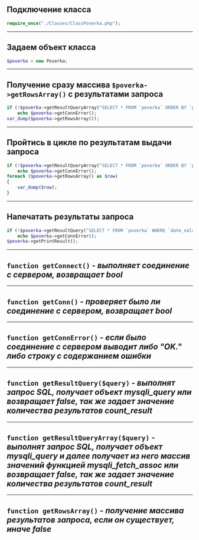 
## Подключение класса
``` php 
require_once("./Classes/ClassPoverka.php");
```

---

## Задаем объект класса
``` php 
$poverka = new Poverka; 
```

---

## Получение сразу массива `$poverka->getRowsArray()` с результатами запроса


``` php
if (!$poverka->getResultQueryArray("SELECT * FROM `poverka` ORDER BY `poverka`.`id` DESC LIMIT 1"))
	echo $poverka->getConnError();
var_dump($poverka->getRowsArray());
```

---

## Пройтись в цикле по результатам выдачи запроса
``` php
if (!$poverka->getResultQueryArray("SELECT * FROM `poverka` ORDER BY `poverka`.`id` DESC LIMIT 1"))
	echo $poverka->getConnError();
foreach ($poverka->getRowsArray() as $row)
{
	var_dump($row);
}
```
---

## Напечатать результаты запроса
``` php
if (!$poverka->getResultQuery("SELECT * FROM `poverka` WHERE `date_naladka` IS NOT NULL ORDER BY `poverka`.`id` DESC"))
	echo $poverka->getConnError();
$poverka->getPrintResult();
```

---
## `function getConnect()`  _- выполняет соединение с сервером, возвращает bool_

---

## `function getConn()` _- проверяет было ли соединение с сервером, возвращает bool_

---

## `function getConnError()` _- если было соединение с сервером выводит либо "OK." либо строку с содержанием ошибки_

---

## `function getResultQuery($query)` _- выполнят запрос SQL, получает объект mysqli_query или возвращает false, так же задает значение количества результатов count_result_

---

## `function getResultQueryArray($query)` _- выполнят запрос SQL, получает объект mysqli_query и далее получает из него массив значений функцией mysqli_fetch_assoc или возвращает false, так же задает значение количества результатов count_result_

---

## `function getRowsArray()` _- получение массива результатов запроса, если он существует, иначе false_
